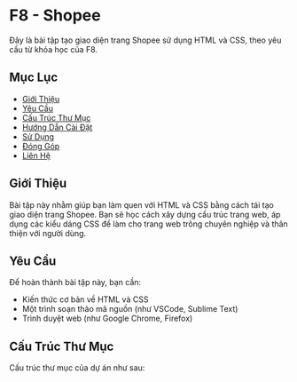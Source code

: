 # F8 - Shopee

Đây là bài tập tạo giao diện trang Shopee sử dụng HTML và CSS, theo yêu cầu từ khóa học của F8.

## Mục Lục

- [Giới Thiệu](#giới-thiệu)
- [Yêu Cầu](#yêu-cầu)
- [Cấu Trúc Thư Mục](#cấu-trúc-thư-mục)
- [Hướng Dẫn Cài Đặt](#hướng-dẫn-cài-đặt)
- [Sử Dụng](#sử-dụng)
- [Đóng Góp](#đóng-góp)
- [Liên Hệ](#liên-hệ)

## Giới Thiệu

Bài tập này nhằm giúp bạn làm quen với HTML và CSS bằng cách tái tạo giao diện trang Shopee. Bạn sẽ học cách xây dựng cấu trúc trang web, áp dụng các kiểu dáng CSS để làm cho trang web trông chuyên nghiệp và thân thiện với người dùng.

## Yêu Cầu

Để hoàn thành bài tập này, bạn cần:

- Kiến thức cơ bản về HTML và CSS
- Một trình soạn thảo mã nguồn (như VSCode, Sublime Text)
- Trình duyệt web (như Google Chrome, Firefox)

## Cấu Trúc Thư Mục

Cấu trúc thư mục của dự án như sau:
